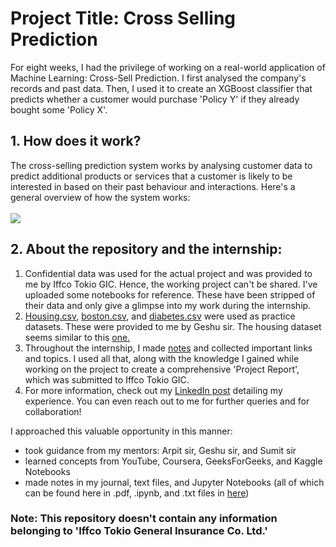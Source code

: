 # Project Title: Cross Selling Prediction

For eight weeks, I had the privilege of working on a real-world application of Machine Learning: Cross-Sell Prediction. I first analysed the company's records and past data. Then, I used it to create an XGBoost classifier that predicts whether a customer would purchase 'Policy Y' if they already bought some 'Policy X'. 

## 1. How does it work?
The cross-selling prediction system works by analysing customer data to predict additional products or services that a customer is likely to be interested in based on their past behaviour and interactions. Here's a general overview of how the system works:
<br><br>
<img src = "https://github.com/adityapathakk/Winter-23-Intern-IffcoTokio-AI-ML/assets/91721440/f6fc0a32-4fb3-49fe-b1e6-25198dfb6896">

## 2. About the repository and the internship:
1. Confidential data was used for the actual project and was provided to me by Iffco Tokio GIC. Hence, the working project can't be shared. I've uploaded some notebooks for reference. These have been stripped of their data and only give a glimpse into my work during the internship.
2. <a href = "https://github.com/adityapathakk/Winter-23-Intern-IffcoTokio-AI-ML/blob/main/datasets/Housing.csv">Housing.csv</a>, <a href = "https://github.com/adityapathakk/Winter-23-Intern-IffcoTokio-AI-ML/blob/main/datasets/boston.csv">boston.csv</a>, and <a href = "https://github.com/adityapathakk/Winter-23-Intern-IffcoTokio-AI-ML/blob/main/datasets/diabetes.csv">diabetes.csv</a> were used as practice datasets. These were provided to me by Geshu sir.
The housing dataset seems similar to this <a href = "https://www.kaggle.com/code/ashydv/housing-price-prediction-linear-regression">one.</a>
3. Throughout the internship, I made <a href = "https://github.com/adityapathakk/Winter-23-Intern-IffcoTokio-AI-ML/tree/main/notes">notes</a> and collected important links and topics. I used all that, along with the knowledge I gained while working on the project to create a comprehensive 'Project Report', which was submitted to Iffco Tokio GIC.
4. For more information, check out my <a href = "https://www.linkedin.com/feed/update/urn:li:activity:7189216928756895745/">LinkedIn post</a> detailing my experience. You can even reach out to me for further queries and for collaboration!

I approached this valuable opportunity in this manner:
- took guidance from my mentors: Arpit sir, Geshu sir, and Sumit sir<br>
- learned concepts from YouTube, Coursera, GeeksForGeeks, and Kaggle Notebooks<br>
- made notes in my journal, text files, and Jupyter Notebooks (all of which can be found here in .pdf, .ipynb, and .txt files in <a href = "https://github.com/adityapathakk/Winter-23-Intern-IffcoTokio-AI-ML/tree/main/notes">here</a>)

### Note: This repository doesn't contain any information belonging to 'Iffco Tokio General Insurance Co. Ltd.'
